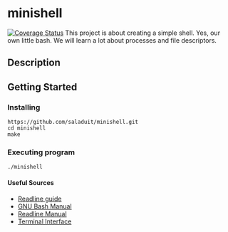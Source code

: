 # minishell
[![Coverage Status](https://coveralls.io/repos/github/saladuit/minishell/badge.svg?branch=main)](https://coveralls.io/github/saladuit/minishell?branch=main)
This project is about creating a simple shell. Yes, our own little bash. We will learn a lot about processes and file descriptors.

## Description

## Getting Started

### Installing
```
https://github.com/saladuit/minishell.git
cd minishell
make
```

### Executing program

```
./minishell
```

#### Useful Sources
- [Readline guide](https://web.mit.edu/gnu/doc/html/rlman_2.html)
- [GNU Bash Manual](https://www.gnu.org/savannah-checkouts/gnu/bash/manual)
- [Readline Manual](https://man7.org/linux/man-pages/man3/readline.3.html)
- [Terminal Interface](https://www.gnu.org/software/libc/manual/html_node/Low_002dLevel-Terminal-Interface.html)
